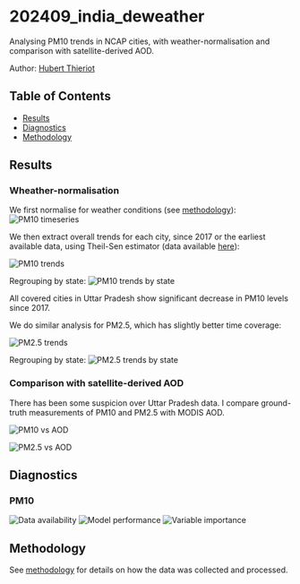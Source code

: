 # 202409_india_deweather

Analysing PM10 trends in NCAP cities, with weather-normalisation and comparison with satellite-derived AOD.

Author: [Hubert Thieriot](mailto:hubert@energyancleanair.org)

## Table of Contents
- [Results](#results)
- [Diagnostics](#diagnostics)
- [Methodology](#methodology)

## Results

### Wheather-normalisation
We first normalise for weather conditions (see [methodology](./methodology.md)):
![PM10 timeseries](results/ts_pm10_365days.png)


We then extract overall trends for each city, since 2017 or the earliest available data,
using Theil-Sen estimator (data available [here](results/trends.csv)):

![PM10 trends](results/trends_pm10_city.png)

Regrouping by state:
![PM10 trends by state](results/trends_pm10_state.png)

All covered cities in Uttar Pradesh show significant decrease in PM10 levels since 2017.

We do similar analysis for PM2.5, which has slightly better time coverage:

![PM2.5 trends](results/trends_pm25_city.png)

Regrouping by state:
![PM2.5 trends by state](results/trends_pm25_state.png)

### Comparison with satellite-derived AOD
There has been some suspicion over Uttar Pradesh data. I compare ground-truth measurements of PM10 and PM2.5 with MODIS AOD.

![PM10 vs AOD](results/ts_pm10_aod_365days.png)


![PM2.5 vs AOD](results/ts_pm25_aod_365days.png)


## Diagnostics

### PM10
![Data availability](./diagnostics/data_availability_pm10.png)
![Model performance](./diagnostics/rsquared_testing_pm10.png)
![Variable importance](./diagnostics/importance_pm10.png)


## Methodology
See [methodology](./methodology.md) for details on how the data was collected and processed.

